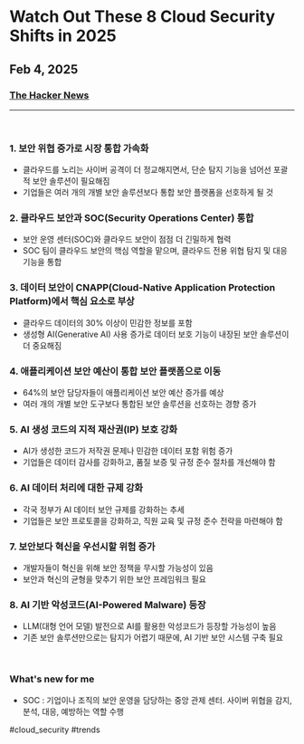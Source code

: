 # Watch Out These 8 Cloud Security Shifts in 2025
## Feb 4, 2025
### [The Hacker News](https://thehackernews.com/2025/02/watch-out-for-these-8-cloud-security.html)
---
<br>

### 1. 보안 위협 증가로 시장 통합 가속화
- 클라우드를 노리는 사이버 공격이 더 정교해지면서, 단순 탐지 기능을 넘어선 포괄적 보안 솔루션이 필요해짐
- 기업들은 여러 개의 개별 보안 솔루션보다 통합 보안 플랫폼을 선호하게 될 것

### 2. 클라우드 보안과 SOC(Security Operations Center) 통합
- 보안 운영 센터(SOC)와 클라우드 보안이 점점 더 긴밀하게 협력
- SOC 팀이 클라우드 보안의 핵심 역할을 맡으며, 클라우드 전용 위협 탐지 및 대응 기능을 통합

### 3. 데이터 보안이 CNAPP(Cloud-Native Application Protection Platform)에서 핵심 요소로 부상
- 클라우드 데이터의 30% 이상이 민감한 정보를 포함
- 생성형 AI(Generative AI) 사용 증가로 데이터 보호 기능이 내장된 보안 솔루션이 더 중요해짐

### 4. 애플리케이션 보안 예산이 통합 보안 플랫폼으로 이동
- 64%의 보안 담당자들이 애플리케이션 보안 예산 증가를 예상
- 여러 개의 개별 보안 도구보다 통합된 보안 솔루션을 선호하는 경향 증가

### 5. AI 생성 코드의 지적 재산권(IP) 보호 강화
- AI가 생성한 코드가 저작권 문제나 민감한 데이터 포함 위험 증가
- 기업들은 데이터 감사를 강화하고, 품질 보증 및 규정 준수 절차를 개선해야 함

### 6. AI 데이터 처리에 대한 규제 강화
- 각국 정부가 AI 데이터 보안 규제를 강화하는 추세
- 기업들은 보안 프로토콜을 강화하고, 직원 교육 및 규정 준수 전략을 마련해야 함

### 7. 보안보다 혁신을 우선시할 위험 증가
- 개발자들이 혁신을 위해 보안 정책을 무시할 가능성이 있음
- 보안과 혁신의 균형을 맞추기 위한 보안 프레임워크 필요

### 8. AI 기반 악성코드(AI-Powered Malware) 등장
- LLM(대형 언어 모델) 발전으로 AI를 활용한 악성코드가 등장할 가능성이 높음
- 기존 보안 솔루션만으로는 탐지가 어렵기 때문에, AI 기반 보안 시스템 구축 필요

<br>

### What's new for me
- SOC : 기업이나 조직의 보안 운영을 담당하는 중앙 관제 센터. 사이버 위협을 감지, 분석, 대응, 예방하는 역할 수행

#cloud_security #trends